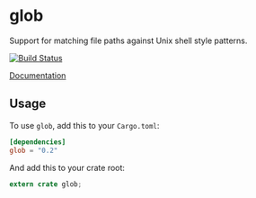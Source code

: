glob
====

Support for matching file paths against Unix shell style patterns.

[![Build Status](https://travis-ci.org/rust-lang-nursery/glob.svg?branch=master)](https://travis-ci.org/rust-lang-nursery/glob)

[Documentation](https://doc.rust-lang.org/glob)

## Usage

To use `glob`, add this to your `Cargo.toml`:

```toml
[dependencies]
glob = "0.2"
```

And add this to your crate root:

```rust
extern crate glob;
```

